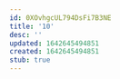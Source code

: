```yaml
---
id: 0XOvhgcUL794DsFi7B3NE
title: '10'
desc: ''
updated: 1642645494851
created: 1642645494851
stub: true
---
```


